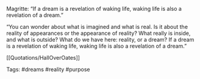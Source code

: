 Magritte:
“If a dream is a revelation of waking life, waking life is also a revelation of a dream.”

“You can wonder about what is imagined and what is real. Is it about the reality of appearances or the appearance of reality? What really is inside, and what is outside? What do we have here: reality, or a dream? If a dream is a revelation of waking life, waking life is also a revelation of a dream.”

[[Quotations/HallOverOates]]

Tags: #dreams #reality #purpose

